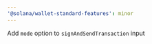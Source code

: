 ```yaml
---
'@solana/wallet-standard-features': minor
---
```


Add `mode` option to `signAndSendTransaction` input
